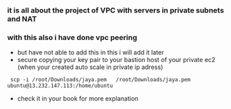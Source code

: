 ### it is all about the project of VPC with servers in private subnets and NAT
### with this also i have done vpc peering 
- but have not able to add this in this i will add it later
- secure copying your key pair to your bastion host of your private ec2 (when your created auto scale in private ip adress)
```
 scp -i /root/Downloads/jaya.pem   /root/Downloads/jaya.pem  ubuntu@13.232.147.113:/home/ubuntu
```
- check it in your book for more explanation
